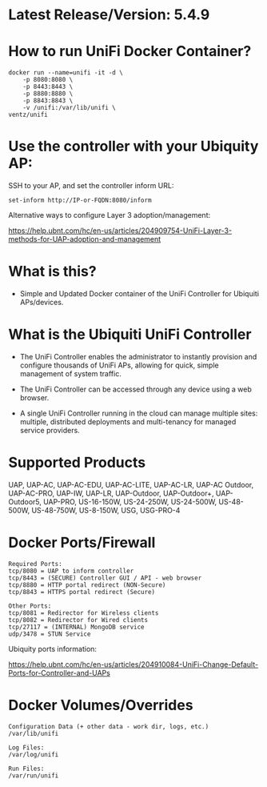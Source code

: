 # Latest Release/Version: 5.4.9

# How to run UniFi Docker Container?
```
docker run --name=unifi -it -d \
    -p 8080:8080 \
    -p 8443:8443 \
    -p 8880:8880 \
    -p 8843:8843 \
    -v /unifi:/var/lib/unifi \
ventz/unifi
```

# Use the controller with your Ubiquity AP:
SSH to your AP, and set the controller inform URL:
```
set-inform http://IP-or-FQDN:8080/inform
```

Alternative ways to configure Layer 3 adoption/management:

https://help.ubnt.com/hc/en-us/articles/204909754-UniFi-Layer-3-methods-for-UAP-adoption-and-management

# What is this?
* Simple and Updated Docker container of the UniFi Controller for Ubiquiti APs/devices.


# What is the Ubiquiti UniFi Controller

* The UniFi Controller enables the administrator to instantly provision and configure thousands of UniFi APs, allowing for quick, simple management of system traffic.

* The UniFi Controller can be accessed through any device using a web browser.

* A single UniFi Controller running in the cloud can manage multiple sites: multiple, distributed deployments and multi-tenancy for managed service providers.


# Supported Products
UAP, UAP-AC, UAP-AC-EDU, UAP-AC-LITE, UAP-AC-LR, UAP-AC Outdoor, UAP-AC-PRO, UAP-IW, UAP-LR, UAP-Outdoor, UAP-Outdoor+, UAP-Outdoor5, UAP-PRO, US-16-150W, US-24-250W, US-24-500W, US-48-500W, US-48-750W, US-8-150W, USG, USG-PRO-4


# Docker Ports/Firewall

```
Required Ports:
tcp/8080 = UAP to inform controller
tcp/8443 = (SECURE) Controller GUI / API - web browser
tcp/8880 = HTTP portal redirect (NON-Secure)
tcp/8843 = HTTPS portal redirect (Secure)
```

```
Other Ports:
tcp/8081 = Redirector for Wireless clients
tcp/8082 = Redirector for Wired clients
tcp/27117 = (INTERNAL) MongoDB service
udp/3478 = STUN Service
```

Ubiquity ports information: 

https://help.ubnt.com/hc/en-us/articles/204910084-UniFi-Change-Default-Ports-for-Controller-and-UAPs

# Docker Volumes/Overrides
```
Configuration Data (+ other data - work dir, logs, etc.)
/var/lib/unifi
```

```
Log Files:
/var/log/unifi
```

```
Run Files:
/var/run/unifi
```
